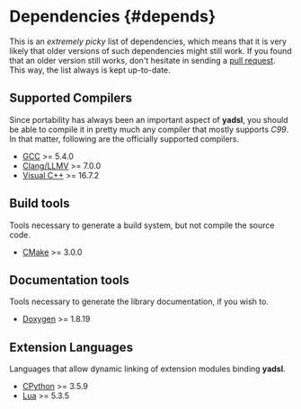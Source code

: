 # Dependencies {#depends}

This is an *extremely picky* list of dependencies, which means that it is
very likely that older versions of such dependencies might still work.
If you found that an older version still works, don't hesitate in sending a
[pull request](https://github.com/guidanoli/yadsl/pulls).
This way, the list always is kept up-to-date.

## Supported Compilers

Since portability has always been an important aspect of **yadsl**, you should
be able to compile it in pretty much any compiler that mostly supports *C99*.
In that matter, following are the officially supported compilers.

* [GCC](https://gcc.gnu.org/) >= 5.4.0
* [Clang/LLMV](https://clang.llvm.org/) >= 7.0.0
* [Visual C++](https://visualstudio.microsoft.com/vs/) >= 16.7.2

## Build tools

Tools necessary to generate a build system, but not compile the source code.

* [CMake](https://cmake.org/) >= 3.0.0

## Documentation tools

Tools necessary to generate the library documentation, if you wish to.

* [Doxygen](https://www.doxygen.nl/index.html) >= 1.8.19

## Extension Languages

Languages that allow dynamic linking of extension modules binding **yadsl**.

* [CPython](https://www.python.org/) >= 3.5.9
* [Lua](https://www.lua.org/) >= 5.3.5